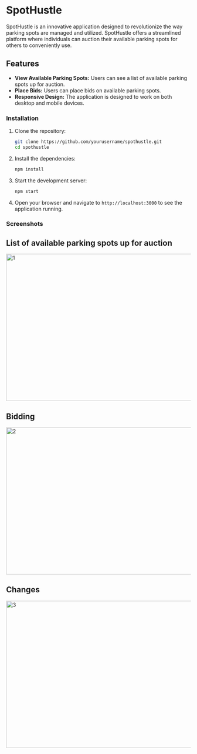 # SpotHustle

SpotHustle is an innovative application designed to revolutionize the way parking spots are managed and utilized. SpotHustle offers a streamlined platform where individuals can auction their available parking spots for others to conveniently use.

## Features

- **View Available Parking Spots:** Users can see a list of available parking spots up for auction.
- **Place Bids:** Users can place bids on available parking spots.
- **Responsive Design:** The application is designed to work on both desktop and mobile devices.

### Installation

1. Clone the repository:

    ```sh
    git clone https://github.com/yourusername/spothustle.git
    cd spothustle
    ```

2. Install the dependencies:

    ```sh
    npm install
    ```

3. Start the development server:

    ```sh
    npm start
    ```

4. Open your browser and navigate to `http://localhost:3000` to see the application running.

### Screenshots
## List of available parking spots up for auction
<img width="700" height="400" alt="1" src="https://github.com/devikaranade/SpotHustle/assets/41178447/56ccfd3f-71e5-4738-8bc1-d3a12a53a1b3">

## Bidding
<img width="700" height="400" alt="2" src="https://github.com/devikaranade/SpotHustle/assets/41178447/d9abeec9-c222-47e3-a865-015d323710d0">

## Changes
<img width="700" height="400" alt="3" src="https://github.com/devikaranade/SpotHustle/assets/41178447/f3a5af6c-cee4-4855-b50e-84569622a7f2">


